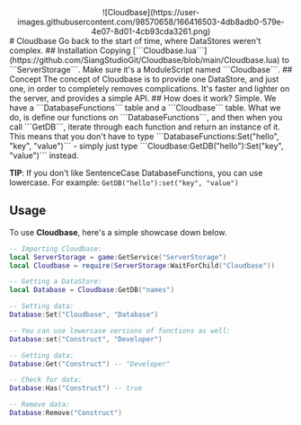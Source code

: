 <center>![Cloudbase](https://user-images.githubusercontent.com/98570658/166416503-4db8adb0-579e-4e07-8d01-4cb93cda3261.png)</center>
# Cloudbase
Go back to the start of time, where DataStores weren't complex.
## Installation
Copying [```Cloudbase.lua```](https://github.com/SiangStudioGit/Cloudbase/blob/main/Cloudbase.lua) to ```ServerStorage```. Make sure it's a ModuleScript named ```Cloudbase```.
## Concept
The concept of Cloudbase is to provide one DataStore, and just one, in order to completely removes complications. It's faster and lighter on the server, and provides a simple API.
## How does it work?
Simple. We have a ```DatabaseFunctions``` table and a ```Cloudbase``` table. What we do, is define our functions on ```DatabaseFunctions```, and then when you call ```GetDB```, iterate through each function and return an instance of it. This means that you don't have to type ```DatabaseFunctions:Set("hello", "key", "value")``` - simply just type ```Cloudbase:GetDB("hello"):Set("key", "value")``` instead.

**TIP**: If you don't like SentenceCase DatabaseFunctions, you can use lowercase. For example: ```GetDB("hello"):set("key", "value")```
## Usage
To use **Cloudbase**, here's a simple showcase down below.
```lua
-- Importing Cloudbase:
local ServerStorage = game:GetService("ServerStorage")
local Cloudbase = require(ServerStorage:WaitForChild("Cloudbase"))

-- Getting a DataStore:
local Database = Cloudbase:GetDB("names")

-- Setting data:
Database:Set("Cloudbase", "Database")

-- You can use lowercase versions of functions as well:
Database:set("Construct", "Developer")

-- Getting data:
Database:Get("Construct") -- "Developer"

-- Check for data:
Database:Has("Construct") -- true

-- Remove data:
Database:Remove("Construct")
